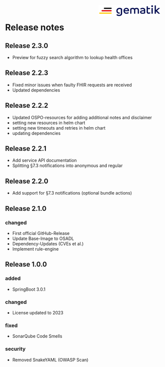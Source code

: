 <img align="right" width="200" height="37" src="media/Gematik_Logo_Flag.png"/> <br/> 
 
# Release notes

## Release 2.3.0
- Preview for fuzzy search algorithm to lookup health offices

## Release 2.2.3
- Fixed minor issues when faulty FHIR requests are received
- Updated dependencies

## Release 2.2.2
- Updated OSPO-resources for adding additional notes and disclaimer
- setting new resources in helm chart
- setting new timeouts and retries in helm chart
- updating dependencies

## Release 2.2.1
- Add service API documentation 
- Splitting §7.3 notifications into anonymous and regular

## Release 2.2.0
- Add support for §7.3 notifications (optional bundle actions)

## Release 2.1.0
### changed
- First official GitHub-Release
- Update Base-Image to OSADL
- Dependency-Updates (CVEs et al.)
- Implement rule-engine

## Release 1.0.0
### added
- SpringBoot 3.0.1

### changed
- License updated to 2023

### fixed
- SonarQube Code Smells

### security
- Removed SnakeYAML (OWASP Scan)
